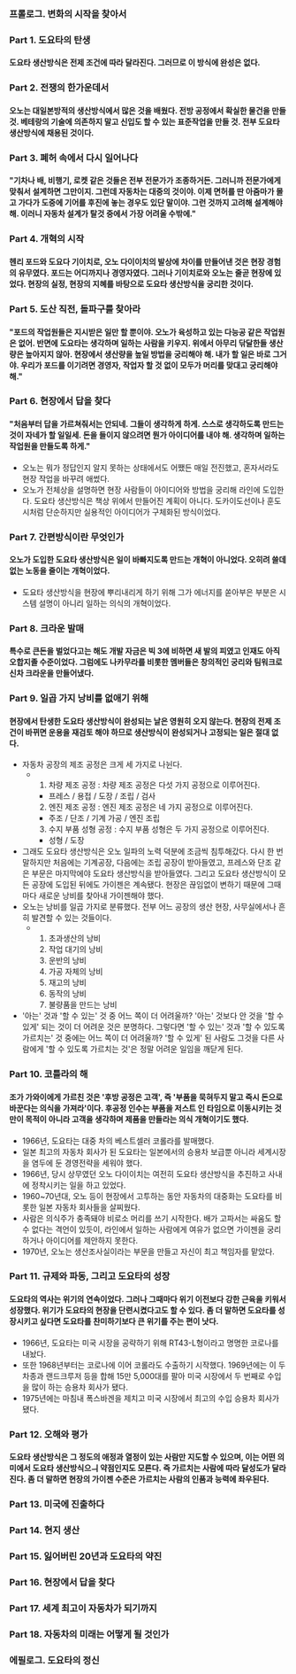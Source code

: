 ### 프롤로그. 변화의 시작을 찾아서
### Part 1. 도요타의 탄생
#### 도요타 생산방식은 전제 조건에 따라 달라진다. 그러므로 이 방식에 완성은 없다.
### Part 2. 전쟁의 한가운데서
#### 오노는 대일본방적의 생산방식에서 많은 것을 배웠다. 전방 공정에서 확실한 물건을 만들 것. 베테랑의 기술에 의존하지 말고 신입도 할 수 있는 표준작업을 만들 것. 전부 도요타 생산방식에 채용된 것이다.
### Part 3. 폐허 속에서 다시 일어나다
#### "기차나 배, 비행기, 로켓 같은 것들은 전부 전문가가 조종하거든. 그러니까 전문가에게 맞춰서 설계하면 그만이지. 그런데 자동차는 대중의 것이야. 이제 면허를 딴 아줌마가 몰고 가다가 도중에 기어를 후진에 놓는 경우도 있단 말이야. 그런 것까지 고려해 설계해야 해. 이러니 자동차 설계가 탈것 중에서 가장 어려울 수밖에."
### Part 4. 개혁의 시작
#### 헨리 포드와 도요다 기이치로, 오노 다이이치의 발상에 차이를 만들어낸 것은 현장 경험의 유무였다. 포드는 어디까지나 경영자였다. 그러나 기이치로와 오노는 줄곧 현장에 있었다. 현장의 실정, 현장의 지혜를 바탕으로 도요타 생산방식을 궁리한 것이다.
### Part 5. 도산 직전, 돌파구를 찾아라
#### "포드의 작업원들은 지시받은 일만 할 뿐이야. 오노가 육성하고 있는 다능공 같은 작업원은 없어. 반면에 도요타는 생각하며 일하는 사람을 키우지. 위에서 아무리 닦달한들 생산량은 높아지지 않아. 현장에서 생산량을 높일 방법을 궁리해야 해. 내가 할 일은 바로 그거야. 우리가 포드를 이기려면 경영자, 작업자 할 것 없이 모두가 머리를 맞대고 궁리해야 해."
### Part 6. 현장에서 답을 찾다
#### "처음부터 답을 가르쳐줘서는 안되네. 그들이 생각하게 하게. 스스로 생각하도록 만드는 것이 자네가 할 일일세. 돈을 들이지 않으려면 뭔가 아이디어를 내야 해. 생각하며 일하는 작업원을 만들도록 하게."
- 오노는 뭐가 정답인지 알지 못하는 상태에서도 어쨌든 매일 전진했고, 혼자서라도 현장 작업을 바꾸려 애썼다.
- 오노가 전체상을 설명하면 현장 사람들이 아이디어와 방법을 궁리해 라인에 도입한다. 도요타 생산방식은 책상 위에서 만들어진 계획이 아니다. 도카이도선이나 훈도시처럼 단순하지만 실용적인 아이디어가 구체화된 방식이었다.
### Part 7. 간편방식이란 무엇인가
#### 오노가 도입한 도요타 생산방식은 일이 바빠지도록 만드는 개혁이 아니었다. 오히려 쓸데없는 노동을 줄이는 개혁이었다.
- 도요타 생산방식을 현장에 뿌리내리게 하기 위해 그가 에너지를 쏟아부은 부분은 시스템 설명이 아니리 일하는 의식의 개혁이었다.
### Part 8. 크라운 발매
#### 특수로 큰돈을 벌었다고는 해도 개발 자금은 빅 3에 비하면 새 발의 피였고 인재도 아직 오합지졸 수준이었다. 그럼에도 나카무라를 비롯한 멤버들은 창의적인 궁리와 팀워크로 신차 크라운을 만들어냈다.
### Part 9. 일곱 가지 낭비를 없애기 위해
#### 현장에서 탄생한 도요타 생산방식이 완성되는 날은 영원히 오지 않는다. 현장의 전제 조건이 바뀌면 운용을 재검토 해야 하므로 생산방식이 완성되거나 고정되는 일은 절대 없다.
- 자동차 공장의 제조 공정은 크게 세 가지로 나뉜다.
  - 1. 차량 제조 공정 : 차량 제조 공정은 다섯 가지 공정으로 이루어진다.
    - 프레스 / 용접 / 도장 / 조립 / 검사
    2. 엔진 제조 공정 : 엔진 제조 공정은 네 가지 공정으로 이루어진다.
    - 주조 / 단조 / 기계 가공 / 엔진 조립
    3. 수지 부품 성형 공정 : 수지 부품 성형은 두 가지 공정으로 이루어진다.
    - 성형 / 도장
- 그래도 도요타 생산방식은 오노 일파의 노력 덕분에 조금씩 침투해갔다. 다시 한 번 말하지만 처음에는 기계공장, 다음에는 조립 공장이 받아들였고, 프레스와 단조 같은 부문은 마지막에야 도요타 생산방식을 받아들였다. 그리고 도요타 생산방식이 모든 공장에 도입된 뒤에도 가이젠은 계속됐다. 현장은 끊임없이 변하기 때문에 그때마다 새로운 낭비를 찾아내 가이젠해야 했다.
- 오노는 낭비를 일곱 가지로 분류했다. 전부 어느 공장의 생산 현장, 사무실에서나 흔히 발견할 수 있는 것들이다.
  - 1. 초과생산의 낭비
    2. 작업 대기의 낭비
    3. 운반의 낭비
    4. 가공 자체의 낭비
    5. 재고의 낭비
    6. 동작의 낭비
    7. 불량품을 만드는 낭비
- '아는' 것과 '할 수 있는' 것 중 어느 쪽이 더 어려울까? '아는' 것보다 안 것을 '할 수 있게' 되는 것이 더 어려운 것은 분명하다. 그렇다면 '할 수 있는' 것과 '할 수 있도록 가르치는' 것 중에는 어느 쪽이 더 어려울까? '할 수 있게' 된 사람도 그것을 다른 사람에게 '할 수 있도록 가르치는 것'은 정말 어려운 일임을 깨닫게 된다.
### Part 10. 코틀라의 해
#### 조가 가와이에게 가르친 것은 '후방 공정은 고객', 즉 '부품을 묵혀두지 말고 즉시 돈으로 바꾼다는 의식을 가져라'이다. 후공정 인수는 부품을 저스트 인 타임으로 이동시키는 것만이 목적이 아니라 고객을 생각하며 제품을 만들라는 의식 개혁이기도 했다.
- 1966년, 도요타는 대중 차의 베스트셀러 코롤라를 발매했다.
- 일본 최고의 자동차 회사가 된 도요타는 일본에서의 승용차 보급뿐 아니라 세계시장을 염두에 둔 경영전략을 세워야 했다.
- 1966년, 당시 상무였던 오노 다이이치는 여전히 도요타 생산방식을 추진하고 사내에 정착시키는 일을 하고 있었다.
- 1960~70년대, 오노 등이 현장에서 고투하는 동안 자동차의 대중화는 도요타를 비롯한 일본 자동차 회사들을 살찌웠다.
- 사람은 의식주가 충족돼야 비로소 머리를 쓰기 시작한다. 배가 고파서는 싸움도 할 수 없다는 격언이 있듯이, 라인에서 일하는 사람에게 여유가 없으면 가이젠을 궁리하거나 아이디어를 제안하지 못한다.
- 1970년, 오노는 생산조사실이라는 부문을 만들고 자신이 최고 책임자를 맡았다.
### Part 11. 규제와 파동, 그리고 도요타의 성장
#### 도요타의 역사는 위기의 연속이었다. 그러나 그때마다 위기 이전보다 강한 근육을 키워서 성장했다. 위기가 도요타의 현장을 단련시켰다고도 할 수 있다. 좀 더 말하면 도요타를 성장시키고 싶다면 도요타를 찬미하기보다 큰 위기를 주는 편이 낫다.
- 1966년, 도요타는 미국 시장을 공략하기 위해 RT43-L형이라고 명명한 코로나를 내놨다.
- 또한 1968년부터는 코로나에 이어 코롤라도 수출하기 시작했다. 1969년에는 이 두 차종과 랜드크루저 등을 합해 15만 5,000대를 팔아 미국 시장에서 두 번째로 수입을 많이 하는 승용차 회사가 됐다.
- 1975년에는 마침내 폭스바겐을 제치고 미국 시장에서 최고의 수입 승용차 회사가 됐다.
### Part 12. 오해와 평가
#### 도요타 생산방식은 그 정도의 애정과 열정이 있는 사람만 지도할 수 있으며, 이는 어떤 의미에서 도요타 생산방식으ㅢ 약점인지도 모른다. 즉 가르치는 사람에 따라 달성도가 달라진다. 좀 더 말하면 현장의 가이젠 수준은 가르치는 사람의 인품과 능력에 좌우된다.
### Part 13. 미국에 진출하다
### Part 14. 현지 생산
### Part 15. 잃어버린 20년과 도요타의 약진
### Part 16. 현장에서 답을 찾다
### Part 17. 세계 최고이 자동차가 되기까지
### Part 18. 자동차의 미래는 어떻게 될 것인가
### 에필로그. 도요타의 정신
